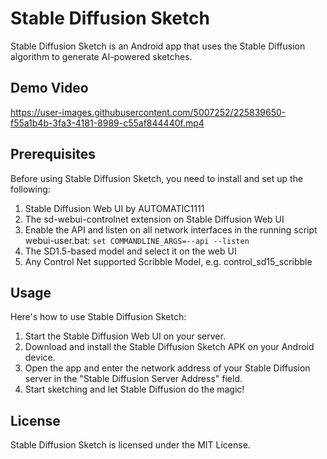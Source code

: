 #  Stable Diffusion Sketch
Stable Diffusion Sketch is an Android app that uses the Stable Diffusion algorithm to generate AI-powered sketches.

## Demo Video
https://user-images.githubusercontent.com/5007252/225839650-f55a1b4b-3fa3-4181-8989-c55af844440f.mp4


## Prerequisites
Before using Stable Diffusion Sketch, you need to install and set up the following:

1. Stable Diffusion Web UI by AUTOMATIC1111
2. The sd-webui-controlnet extension on Stable Diffusion Web UI
3. Enable the API and listen on all network interfaces in the running script webui-user.bat:
`set COMMANDLINE_ARGS=--api --listen`
4. The SD1.5-based model and select it on the web UI
5. Any Control Net supported Scribble Model, e.g. control_sd15_scribble

## Usage
Here's how to use Stable Diffusion Sketch:

1. Start the Stable Diffusion Web UI on your server.
2. Download and install the Stable Diffusion Sketch APK on your Android device.
3. Open the app and enter the network address of your Stable Diffusion server in the "Stable Diffusion Server Address" field.
4. Start sketching and let Stable Diffusion do the magic!

## License
Stable Diffusion Sketch is licensed under the MIT License.
